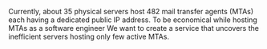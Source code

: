Currently, about 35 physical servers host 482 mail transfer agents (MTAs) each having a
dedicated public IP address. To be economical while hosting MTAs as a software engineer We
want to create a service that uncovers the inefficient servers hosting only few active MTAs.


